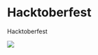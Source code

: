 <meta Http-Equiv="Cache-Control" Content="no-cache">
<meta Http-Equiv="Pragma" Content="no-cache">
<meta Http-Equiv="Expires" Content="0">
<meta Http-Equiv="Pragma-directive: no-cache">
<meta Http-Equiv="Cache-directive: no-cache">

# Hacktoberfest
Hacktoberfest


<a href="http://thecatapi.com"><img id="kitty" src="http://thecatapi.com/api/images/get?format=src&type=gif"></a>